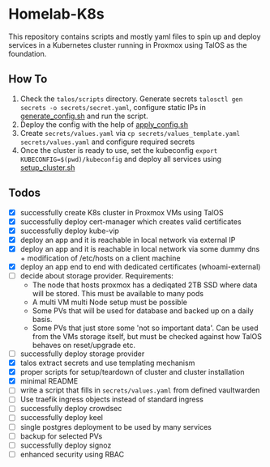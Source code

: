 # Homelab-K8s

This repository contains scripts and mostly yaml files to spin up and deploy services in a Kubernetes cluster running in Proxmox using TalOS as the foundation.

## How To

1. Check the `talos/scripts` directory. Generate secrets `talosctl gen secrets -o secrets/secret.yaml`, configure static IPs in [generate_config.sh](./talos/scripts/generate_configs.sh) and run the script.
1. Deploy the config with the help of [apply_config.sh](./talos/scripts/apply_configs.sh)
1. Create `secrets/values.yaml` via `cp secrets/values_template.yaml secrets/values.yaml` and configure required secrets
1. Once the cluster is ready to use, set the kubeconfig `export KUBECONFIG=$(pwd)/kubeconfig` and deploy all services using [setup_cluster.sh](./scripts/setup_cluster.sh)

## Todos

- [x] successfully create K8s cluster in Proxmox VMs using TalOS
- [x] successfully deploy cert-manager which creates valid certificates
- [x] successfully deploy kube-vip
- [x] deploy an app and it is reachable in local network via external IP
- [x] deploy an app and it is reachable in local network via some dummy dns + modification of /etc/hosts on a client machine
- [x] deploy an app end to end with dedicated certificates (whoami-external)
- [ ] decide about storage provider. Requirements:
  - The node that hosts proxmox has a dediqated 2TB SSD where data will be stored. This must be available to many pods
  - A multi VM multi Node setup must be possible
  - Some PVs that will be used for database and backed up on a daily basis.
  - Some PVs that just store some 'not so important data'. Can be used from the VMs storage itself, but must be checked against how TalOS behaves on reset/upgrade etc.
- [ ] successfully deploy storage provider
- [x] talos extract secrets and use templating mechanism
- [x] proper scripts for setup/teardown of cluster and cluster installation
- [x] minimal README
- [ ] write a script that fills in `secrets/values.yaml` from defined vaultwarden
- [ ] Use traefik ingress objects instead of standard ingress
- [ ] successfully deploy crowdsec
- [ ] successfully deploy keel
- [ ] single postgres deployment to be used by many services
- [ ] backup for selected PVs
- [ ] successfully deploy signoz
- [ ] enhanced security using RBAC

